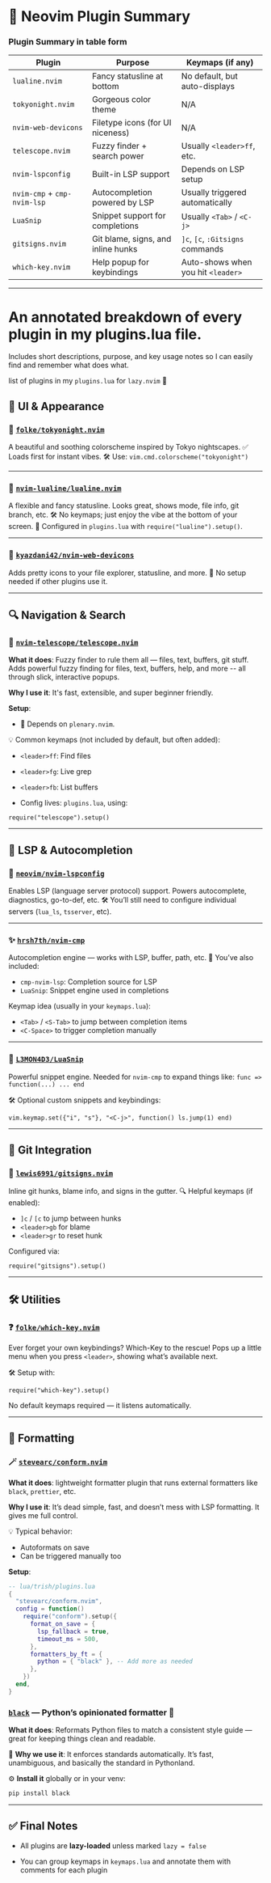 # 🔌 Neovim Plugin Summary

### Plugin Summary in table form

| Plugin                      | Purpose                            | Keymaps (if any)                   |
| --------------------------- | ---------------------------------- | ---------------------------------- |
| `lualine.nvim`              | Fancy statusline at bottom         | No default, but auto-displays      |
| `tokyonight.nvim`           | Gorgeous color theme               | N/A                                |
| `nvim-web-devicons`         | Filetype icons (for UI niceness)   | N/A                                |
| `telescope.nvim`            | Fuzzy finder + search power        | Usually `<leader>ff`, etc.         |
| `nvim-lspconfig`            | Built-in LSP support               | Depends on LSP setup               |
| `nvim-cmp` + `cmp-nvim-lsp` | Autocompletion powered by LSP      | Usually triggered automatically    |
| `LuaSnip`                   | Snippet support for completions    | Usually `<Tab>` / `<C-j>`          |
| `gitsigns.nvim`             | Git blame, signs, and inline hunks | `]c`, `[c`, `:Gitsigns` commands   |
| `which-key.nvim`            | Help popup for keybindings         | Auto-shows when you hit `<leader>` |

----

# An annotated breakdown of every plugin in my plugins.lua file.
Includes short descriptions, purpose, and key usage notes so I can easily find and remember what does what.

list of plugins in my `plugins.lua` for `lazy.nvim` 💖


## 🎨 UI & Appearance

### 🌈 [`folke/tokyonight.nvim`](https://github.com/folke/tokyonight.nvim)
A beautiful and soothing colorscheme inspired by Tokyo nightscapes.
✅ Loads first for instant vibes.
🛠 Use: `vim.cmd.colorscheme("tokyonight")`

---

### 🧾 [`nvim-lualine/lualine.nvim`](https://github.com/nvim-lualine/lualine.nvim)
A flexible and fancy statusline. Looks great, shows mode, file info, git branch, etc.
🛠 No keymaps; just enjoy the vibe at the bottom of your screen.
🔧 Configured in `plugins.lua` with `require("lualine").setup()`.

---

### 🧸 [`kyazdani42/nvim-web-devicons`](https://github.com/nvim-tree/nvim-web-devicons)
Adds pretty icons to your file explorer, statusline, and more.
🎉 No setup needed if other plugins use it.

---

## 🔍 Navigation & Search

### 🔭 [`nvim-telescope/telescope.nvim`](https://github.com/nvim-telescope/telescope.nvim)
**What it does**: Fuzzy finder to rule them all — files, text, buffers, git stuff.
Adds powerful fuzzy finding for files, text, buffers, help, and more -- all through
slick, interactive popups.

**Why I use it**: It's fast, extensible, and super beginner friendly.

**Setup**:
- 🧠 Depends on `plenary.nvim`.

💡 Common keymaps (not included by default, but often added):
- `<leader>ff`: Find files
- `<leader>fg`: Live grep
- `<leader>fb`: List buffers

- Config lives: `plugins.lua`, using:
```
require("telescope").setup()
```
---

## 🧠 LSP & Autocompletion

### 🧠 [`neovim/nvim-lspconfig`](https://github.com/neovim/nvim-lspconfig)

Enables LSP (language server protocol) support. Powers autocomplete, diagnostics, go-to-def, etc.
🛠 You’ll still need to configure individual servers (`lua_ls`, `tsserver`, etc).

---

### ✨ [`hrsh7th/nvim-cmp`](https://github.com/hrsh7th/nvim-cmp)

Autocompletion engine — works with LSP, buffer, path, etc.
🧩 You’ve also included:
- `cmp-nvim-lsp`: Completion source for LSP
- `LuaSnip`: Snippet engine used in completions

Keymap idea (usually in your `keymaps.lua`):
- `<Tab>` / `<S-Tab>` to jump between completion items
- `<C-Space>` to trigger completion manually

---

### 🧠 [`L3MON4D3/LuaSnip`](https://github.com/L3MON4D3/LuaSnip)

Powerful snippet engine. Needed for `nvim-cmp` to expand things like:
`func => function(...) ... end`

🛠 Optional custom snippets and keybindings:

`vim.keymap.set({"i", "s"}, "<C-j>", function() ls.jump(1) end)`

---

## 🧰 Git Integration

### 🧩 [`lewis6991/gitsigns.nvim`](https://github.com/lewis6991/gitsigns.nvim)

Inline git hunks, blame info, and signs in the gutter.
🔍 Helpful keymaps (if enabled):

- `]c` / `[c` to jump between hunks
- `<leader>gb` for blame
- `<leader>gr` to reset hunk

Configured via:
```
require("gitsigns").setup()
```

---
## 🛠 Utilities

### ❓ [`folke/which-key.nvim`](https://github.com/folke/which-key.nvim)

Ever forget your own keybindings? Which-Key to the rescue!
Pops up a little menu when you press `<leader>`, showing what’s available next.

🛠 Setup with:
```
require("which-key").setup()
```
No default keymaps required — it listens automatically.

---

##  🧼 Formatting

### 🪄 [`stevearc/conform.nvim`](https://github.com/stevearc/conform.nvim)
**What it does**: lightweight formatter plugin that runs external formatters like `black`, `prettier`, etc.

**Why I use it**: It’s dead simple, fast, and doesn’t mess with LSP formatting. It gives me full control.

💡 Typical behavior:
- Autoformats on save
- Can be triggered manually too

**Setup**:
```lua
-- lua/trish/plugins.lua
{
  "stevearc/conform.nvim",
  config = function()
    require("conform").setup({
      format_on_save = {
        lsp_fallback = true,
        timeout_ms = 500,
      },
      formatters_by_ft = {
        python = { "black" }, -- Add more as needed
      },
    })
  end,
}
```

### [`black`](https://black.readthedocs.io/en/stable/#) — Python’s opinionated formatter 🐍
**What it does**: Reformats Python files to match a consistent style guide — great for keeping things clean and readable.

🧠 **Why we use it**: It enforces standards automatically. It’s fast, unambiguous, and basically the standard in Pythonland.

⚙️ **Install it** globally or in your venv:
```sh
pip install black
```

---

## ✅ Final Notes

- All plugins are **lazy-loaded** unless marked `lazy = false`

- You can group keymaps in `keymaps.lua` and annotate them with comments for each plugin